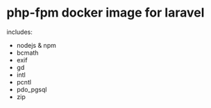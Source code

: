 # php-fpm docker image for laravel
includes:
* nodejs & npm
* bcmath
* exif
* gd
* intl
* pcntl
* pdo_pgsql
* zip